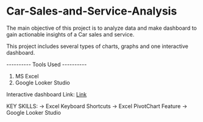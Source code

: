 # Car-Sales-and-Service-Analysis

The main objective of this project is to analyze data and make dashboard to gain actionable insights of a Car sales and service.

This project includes several types of charts, graphs and one interactive dashboard.

---------- Tools Used ----------
1. MS Excel
2. Google Looker Studio

Interactive dashboard Link:
<a href="https://lookerstudio.google.com/reporting/31cb7832-556d-42ab-985b-6826b63eb779"> Link</a>

KEY SKILLS:
-> Excel Keyboard Shortcuts
-> Excel PivotChart Feature
-> Google Looker Studio
